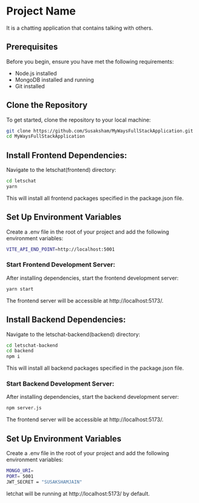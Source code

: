 # Project Name

It is a chatting application that contains talking with others.

## Prerequisites

Before you begin, ensure you have met the following requirements:

- Node.js installed
- MongoDB installed and running
- Git installed

## Clone the Repository

To get started, clone the repository to your local machine:

```bash
git clone https://github.com/Susaksham/MyWaysFullStackApplication.git
cd MyWaysFullStackApplication
```

## Install Frontend Dependencies:

Navigate to the letschat(frontend) directory:

```bash
cd letschat
yarn
```

This will install all frontend packages specified in the package.json file.

## Set Up Environment Variables

Create a .env file in the root of your project and add the following environment variables:

```bash
VITE_API_END_POINT=http://localhost:5001
```

### Start Frontend Development Server:

After installing dependencies, start the frontend development server:

```bash
yarn start
```

The frontend server will be accessible at http://localhost:5173/.

## Install Backend Dependencies:

Navigate to the letschat-backend(backend) directory:

```bash
cd letschat-backend
cd backend
npm i
```

This will install all backend packages specified in the package.json file.

### Start Backend Development Server:

After installing dependencies, start the backend development server:

```bash
npm server.js
```

The frontend server will be accessible at http://localhost:5173/.

## Set Up Environment Variables

Create a .env file in the root of your project and add the following environment variables:

```bash
MONGO_URI=
PORT= 5001
JWT_SECRET = "SUSAKSHAMJAIN"
```

letchat will be running at http://localhost:5173/ by default.
